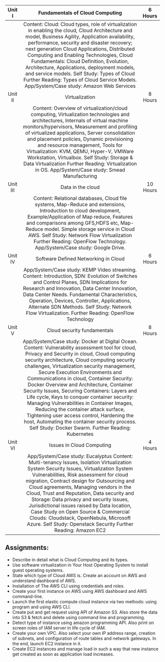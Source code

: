 |Unit I| Fundamentals of Cloud Computing | 6 Hours |
|:---:|:---:|:---:|
||Content: Cloud: Cloud types, role of virtualization in enabling the cloud, Cloud Architecture and model, Business Agility, Application availability, performance, security and disaster recovery; next generation Cloud Applications, Distributed Computing and Enabling Technologies, Cloud Fundamentals: Cloud Definition, Evolution, Architecture, Applications, deployment models, and service models. Self Study: Types of Cloud Further Reading: Types of Cloud Service Models. App/System/Case study: Amazon Web Services||
|Unit II|Virtualization	|8 Hours|
||Content: Overview of virtualization/cloud computing, Virtualization technologies and architectures, Internals of virtual machine monitors/hypervisors, Measurement and profiling of virtualized applications, Server consolidation and placement policies, Dynamic provisioning and resource management, Tools for Virtualization: KVM, QEMU, Hyper-V, VMWare Workstation, Virtualbox. Self Study: Storage & Data Virtualization Further Reading: Virtualization in OS. App/System/Case study: Smead Manufacturing ||
|  Unit III|	Data in the cloud|	10 Hours|
|| Content: Relational databases, Cloud file systems, Map-Reduce and extensions, Introduction to cloud development, Example/Application of Map reduce, Features and comparisons among GFS,HDFS etc, Map-Reduce model.  Simple storage service in Cloud AWS. Self Study: Network Flow Virtualization Further Reading: OpenFlow Technology. App/System/Case study: Google Drive.||
|Unit IV|Software Defined Networking  in Cloud|	6 Hours|
||App/System/Case study: KEMP Video streaming. Content: Introduction, SDN: Evolution of Switches and Control Planes, SDN Implications for Research and Innovation, Data Center Innovation, Data Center Needs. Fundamental Characteristics, Operation, Devices, Controller, Applications, Alternate SDN Methods. Self Study: Network Flow Virtualization. Further Reading: OpenFlow Technology ||
|Unit V|	Cloud security fundamentals	|8 Hours|
||App/System/Case study: Docker at Digital Ocean. Content: Vulnerability assessment tool for cloud, Privacy and Security in cloud, Cloud computing security architecture, Cloud computing security challenges, Virtualization security management, Secure Execution Environments and Communications in cloud, Container Security: Docker Overview and Architecture, Container Security Issues, Securing Containers: Layers and Life cycle, Keys to conquer container security: Managing Vulnerabilities in Container Images, Reducing the container attack surface, Tightening user access control, Hardening the host, Automating the container security process. Self Study: Docker Swarm. Further Reading: Kubernetes ||
|Unit VI| Issues in Cloud Computing	|4 Hours|
||App/System/Case study: Eucalyptus Content:  Multi-tenancy Issues, Isolation Virtualization System Security Issues, Virtualization System Vulnerabilities, Risk assessment for cloud migration, Contract design for Outsourcing and Cloud agreements, Managing vendors in the Cloud, Trust and Reputation, Data security and Storage: Data privacy and security Issues, Jurisdictional issues raised by Data location, Case Study on  Open Source & Commercial Clouds: Cloudstack, OpenNebula, Microsoft Azure. Self Study: Openstack Security Further Reading: Amazon EC2 ||

## Assignments:
- Describe in detail what is Cloud Computing and its types.
- Use software virtualization in Your Host Operating System to install guest operating systems.
- State which type of Cloud AWS is. Create an account on AWS and understand dashboard of AWS.
- Installation of The AWS CLI using credentials and roles.
- Create your first instance on AWS using AWS dashboard and AWS command-line.
- Launch the first elastic compute cloud instance via two methods: using program and using AWS CLI.
- Create put and get request using API of Amazon S3. Also store the data into S3 & fetch and delete using command line and programming.
- Detect type of instance using amazon programming API. Also print on screen roles of IAM server in life cycle of IAM.
- Create your own VPC. Also select your own IP address range, creation of subnets, and configuration of route tables and network gateways. In the end, launch EC2 instance in it.
- Create EC2 instances and manage load in such a way that new instance get created as soon as application load increases.

